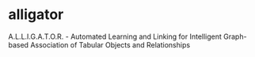 # alligator
A.L.L.I.G.A.T.O.R. - Automated Learning and Linking for Intelligent Graph-based Association of Tabular Objects and Relationships
